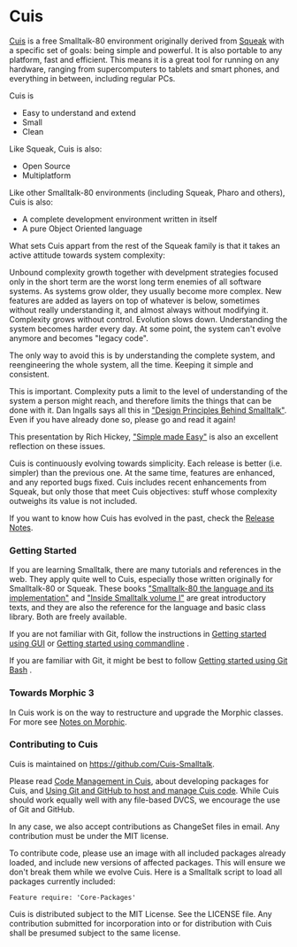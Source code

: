 # Cuis

[Cuis](http://www.cuis-smalltalk.org) is a free Smalltalk-80 environment originally derived from [Squeak](http://www.squeak.org) with a specific set of goals: being simple and powerful. It is also portable to any platform, fast and efficient. This means it is a great tool for running on any hardware, ranging from supercomputers to tablets and smart phones, and everything in between, including regular PCs.

Cuis is

* Easy to understand and extend
* Small
* Clean

Like Squeak, Cuis is also:
* Open Source
* Multiplatform

Like other Smalltalk-80 environments (including Squeak, Pharo and others), Cuis is also:
* A complete development environment written in itself
* A pure Object Oriented language

What sets Cuis appart from the rest of the Squeak family is that it takes an active attitude towards system complexity:

Unbound complexity growth together with develpment strategies focused only in the short term are the worst long term enemies of all software systems. As systems grow older, they usually become more complex. New features are added as layers on top of whatever is below, sometimes without really understanding it, and almost always without modifying it. Complexity grows without control. Evolution slows down. Understanding the system becomes harder every day. At some point, the system can't evolve anymore and becomes "legacy code".

The only way to avoid this is by understanding the complete system, and reengineering the whole system, all the time. Keeping it simple and consistent.

This is important. Complexity puts a limit to the level of understanding of the system a person might reach, and therefore limits the things that can be done with it. Dan Ingalls says all this in ["Design Principles Behind Smalltalk"](http://www.cs.virginia.edu/~evans/cs655/readings/smalltalk.html). Even if you have already done so, please go and read it again!

This presentation by Rich Hickey, ["Simple made Easy"](http://www.infoq.com/presentations/Simple-Made-Easy) is also an excellent reflection on these issues.

Cuis is continuously evolving towards simplicity. Each release is better (i.e. simpler) than the previous one. At the same time, features are enhanced, and any reported bugs fixed. Cuis includes recent enhancements from Squeak, but only those that meet Cuis objectives: stuff whose complexity outweighs its value is not included.

If you want to know how Cuis has evolved in the past, check the [Release Notes](http://www.cuis-smalltalk.org/CuisReleaseNotes.html).

### Getting Started ###
If you are learning Smalltalk, there are many tutorials and references in the web. They apply quite well to Cuis, especially those written originally for Smalltalk-80 or Squeak. These books ["Smalltalk-80 the language and its implementation"](http://stephane.ducasse.free.fr/FreeBooks/BlueBook/Bluebook.pdf) and ["Inside Smalltalk volume I"](http://stephane.ducasse.free.fr/FreeBooks/InsideST/InsideSmalltalk.pdf) are great introductory texts, and they are also the reference for the language and basic class library. Both are freely available.

If you are not familiar with Git, follow the instructions in [Getting started using GUI](Documentation/GettingStarted-UsingGUI.md) or [Getting started using commandline](Documentation/GettingStarted-UsingCommandline.md) .

If you are familiar with Git, it might be best to follow [Getting started using Git Bash](Documentation/GettingStarted-UsingGitAndCommandline.md) .

### Towards Morphic 3
In Cuis work is on the way to restructure and upgrade the Morphic classes. For more see [Notes on Morphic](Documentation/NotesOnMorphic.md).

### Contributing to Cuis ###
Cuis is maintained on https://github.com/Cuis-Smalltalk.

Please read [Code Management in Cuis](Documentation/CodeManagementInCuis.md), about developing packages for Cuis, and [Using Git and GitHub to host and manage Cuis code](Documentation/CuisAndGitHub.md). While Cuis should work equally well with any file-based DVCS, we encourage the use of Git and GitHub.

In any case, we also accept contributions as ChangeSet files in email. Any contribution must be under the MIT license.

To contribute code, please use an image with all included packages already loaded, and include new versions of affected packages. This will ensure we don't break them while we evolve Cuis.
Here is a Smalltalk script to load all packages currently included:
```
Feature require: 'Core-Packages'
```

Cuis is distributed subject to the MIT License. See the LICENSE file. Any contribution submitted for incorporation into or for distribution with Cuis shall be presumed subject to the same license.
